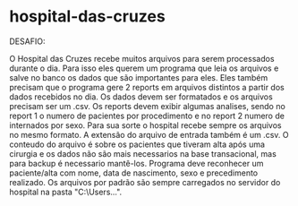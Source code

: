 # hospital-das-cruzes

DESAFIO:

O Hospital das Cruzes recebe muitos arquivos para serem processados durante o dia.
Para isso eles querem um programa que leia os arquivos e salve no banco os dados que são importantes para eles.
Eles também precisam que o programa gere 2 reports em arquivos distintos a partir dos dados recebidos no dia. Os dados devem ser 
formatados e os arquivos precisam ser um .csv.
Os reports devem exibir algumas analises, sendo no report 1 o numero de pacientes por procedimento e no report 2 
numero de internados por sexo.
Para sua sorte o hospital recebe sempre os arquivos no mesmo formato. A extensão do arquivo de entrada também é um .csv.
O conteudo do arquivo é sobre os pacientes que tiveram alta após uma cirurgia e os dados não são mais necessarios 
na base transacional, mas para backup é necessario mantê-los.
Programa deve reconhecer um paciente/alta com nome, data de nascimento, sexo e precedimento realizado.
Os arquivos por padrão são sempre carregados no servidor do hospital na pasta "C:\Users\...".
